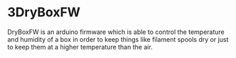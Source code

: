 # 3DryBoxFW

DryBoxFW is an arduino firmware which is able to control the temperature and humidity of a box in order to keep things like filament spools dry or just to keep them at a higher temperature than the air. 
